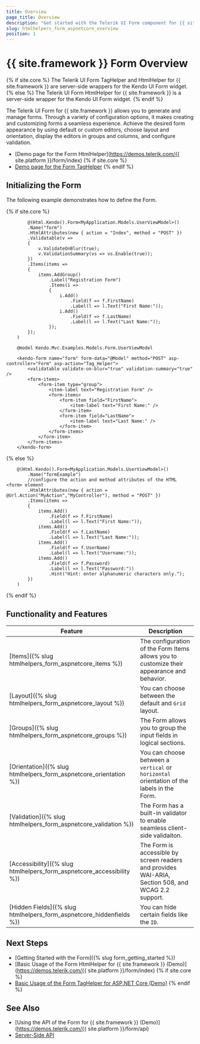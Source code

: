 ```yaml
---
title: Overview
page_title: Overview
description: "Get started with the Telerik UI Form component for {{ site.framework }} and learn about its features and how to initialize the component."
slug: htmlhelpers_form_aspnetcore_overview
position: 1
---
```


# {{ site.framework }} Form Overview

{% if site.core %}
The Telerik UI Form TagHelper and HtmlHelper for {{ site.framework }} are server-side wrappers for the Kendo UI Form widget.
{% else %}
The Telerik UI Form HtmlHelper for {{ site.framework }} is a server-side wrapper for the Kendo UI Form widget.
{% endif %}

The Telerik UI Form for {{ site.framework }} allows you to generate and manage forms. Through a variety of configuration options, it makes creating and customizing forms a seamless experience. Achieve the desired form appearance by using default or custom editors, choose layout and orientation, display the editors in groups and columns, and configure validation.

* [Demo page for the Form HtmlHelper](https://demos.telerik.com/{{ site.platform }}/form/index)
{% if site.core %}
* [Demo page for the Form TagHelper](https://demos.telerik.com/aspnet-core/form/tag-helper)
{% endif %}

## Initializing the Form

The following example demonstrates how to define the Form.

{% if site.core %}
```HtmlHelper
        @(Html.Kendo().Form<MyApplication.Models.UserViewModel>()
        .Name("form")
        .HtmlAttributes(new { action = "Index", method = "POST" })
        .Validatable(v =>
        {
            v.ValidateOnBlur(true);
            v.ValidationSummary(vs => vs.Enable(true));
        })
        .Items(items =>
        {
            items.AddGroup()
                .Label("Registration Form")
                .Items(i =>
                {
                    i.Add()
                        .Field(f => f.FirstName)
                        .Label(l => l.Text("First Name:"));
                    i.Add()
                        .Field(f => f.LastName)
                        .Label(l => l.Text("Last Name:"));
                });
        });
    )

```
```TagHelper
    @model Kendo.Mvc.Examples.Models.Form.UserViewModel

    <kendo-form name="form" form-data="@Model" method="POST" asp-controller="Form" asp-action="Tag_Helper">
        <validatable validate-on-blur="true" validation-summary="true" />
        <form-items>
            <form-item type="group">
                <item-label text="Registration Form" />
                <form-items>
                    <form-item field="FirstName">
                        <item-label text="First Name:" />
                    </form-item>
                    <form-item field="LastName">
                        <item-label text="Last Name:" />
                    </form-item>
                </form-items>
            </form-item>
        </form-items>
    </kendo-form>

```
{% else %}
```HtmlHelper
    @(Html.Kendo().Form<MyApplication.Models.UserViewModel>()
        .Name("formExample")
        //configure the action and method attributes of the HTML <form> element
        .HtmlAttributes(new { action = @Url.Action("MyAction","MyController"), method = "POST" })
        .Items(items =>
        {
            items.Add()
                .Field(f => f.FirstName)
                .Label(l => l.Text("First Name:"));
            items.Add()
                .Field(f => f.LastName)
                .Label(l => l.Text("Last Name:"));
            items.Add()
                .Field(f => f.UserName)
                .Label(l => l.Text("Username:"));
            items.Add()
                .Field(f => f.Password)
                .Label(l => l.Text("Password:"))
                .Hint("Hint: enter alphanumeric characters only.");
        })
    )
```
{% endif %}

## Functionality and Features
|Feature|Description|
|-------|-----------|
| [Items]({% slug htmlhelpers_form_aspnetcore_items %})| The configuration of the Form Items allows you to customize their appearance and behavior. |
| [Layout]({% slug htmlhelpers_form_aspnetcore_layout %})| You can choose between the default and `Grid` layout. |
| [Groups]({% slug htmlhelpers_form_aspnetcore_groups %})| The Form allows you to group the input fields in logical sections. |
| [Orientation]({% slug htmlhelpers_form_aspnetcore_orientation %})|  You can choose between a `vertical` or `horizontal` orientation of the labels in the Form. |
| [Validation]({% slug htmlhelpers_form_aspnetcore_validation %})| The Form has a built-in validator to enable seamless client-side validaiton. |
| [Accessibility]({% slug htmlhelpers_form_aspnetcore_accessibility %})| The Form is accessible by screen readers and provides WAI-ARIA, Section 508, and WCAG 2.2 support. |
| [Hidden Fields]({% slug htmlhelpers_form_aspnetcore_hiddenfields %})| You can hide certain fields like the `ID`. |
## Next Steps

* [Getting Started with the Form]({% slug form_getting_started %})
* [Basic Usage of the Form HtmlHelper for {{ site.framework }} (Demo)](https://demos.telerik.com/{{ site.platform }}/form/index)
{% if site.core %}
* [Basic Usage of the Form TagHelper for ASP.NET Core (Demo)](https://demos.telerik.com/aspnet-core/form/tag-helper)
{% endif %}

## See Also

* [Using the API of the Form for {{ site.framework }} (Demo)](https://demos.telerik.com/{{ site.platform }}/form/api)
* [Server-Side API](/api/form)
